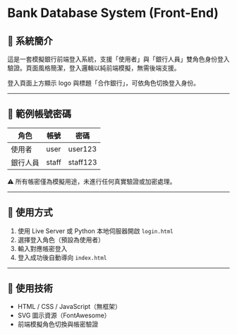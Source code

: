 
# Bank Database System (Front-End)

## 🏦 系統簡介

這是一套模擬銀行前端登入系統，支援「使用者」與「銀行人員」雙角色身份登入驗證。頁面風格簡潔，登入邏輯以純前端模擬，無需後端支援。

登入頁面上方顯示 logo 與標題「合作銀行」，可依角色切換登入身份。

---

## 🔐 範例帳號密碼

| 角色           |   帳號     | 密碼      |
|----- |--------|-----------|
| 使用者         |  user     | user123   |
| 銀行人員        | staff    | staff123  |

⚠️ 所有帳密僅為模擬用途，未進行任何真實驗證或加密處理。

---

## 🚀 使用方式

1. 使用 Live Server 或 Python 本地伺服器開啟 `login.html`
2. 選擇登入角色（預設為使用者）
3. 輸入對應帳密登入
4. 登入成功後自動導向 `index.html`

---

## 🎨 使用技術

- HTML / CSS / JavaScript（無框架）
- SVG 圖示資源（FontAwesome）
- 前端模擬角色切換與帳密驗證
